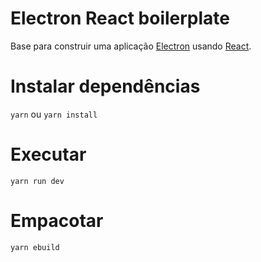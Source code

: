 # Electron React boilerplate
Base para construir uma aplicação [Electron](https://electronjs.org/) usando [React](https://reactjs.org/).

# Instalar dependências
<code>yarn</code> ou <code>yarn install</code>

# Executar
<code>yarn run dev</code>

# Empacotar
<code>yarn ebuild</code>
